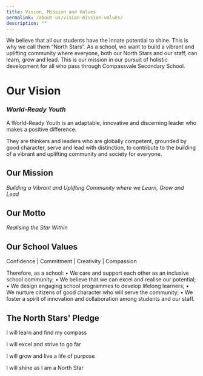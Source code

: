 ```yaml
---
title: Vision, Mission and Values
permalink: /about-us/vision-mission-values/
description: ""
---
```

We believe that all our students have the innate potential to shine.  This is why we call them “North Stars”.  As a school, we want to build a vibrant and uplifting community where everyone, both our North Stars and our staff, can learn, grow and lead.  This is our mission in our pursuit of holistic development for all who pass through Compassvale Secondary School. 

# Our Vision
### *World-Ready Youth*

 A World-Ready Youth is an adaptable, innovative and discerning leader who makes a positive difference. 

They are thinkers and leaders who are globally competent, grounded by good character, serve and lead with distinction, to contribute to the building of a vibrant and uplifting community and society for everyone. 
  
## Our Mission 
  
_Building a Vibrant and Uplifting Community where we Learn, Grow and Lead_

## Our Motto
*Realising the Star Within*

## Our School Values
Confidence | Commitment | Creativity | Compassion

Therefore, as a school:
•	We care and support each other as an inclusive school community;
•	We believe that we can excel and realise our potential;
•	We design engaging school programmes to develop lifelong learners;
•	We nurture citizens of good character who will serve the community;
•	We foster a spirit of innovation and collaboration among students and our staff.


## The North Stars' Pledge


I will learn and find my compass

I will excel and strive to go far

I will grow and live a life of purpose

I will shine as I am a North Star
